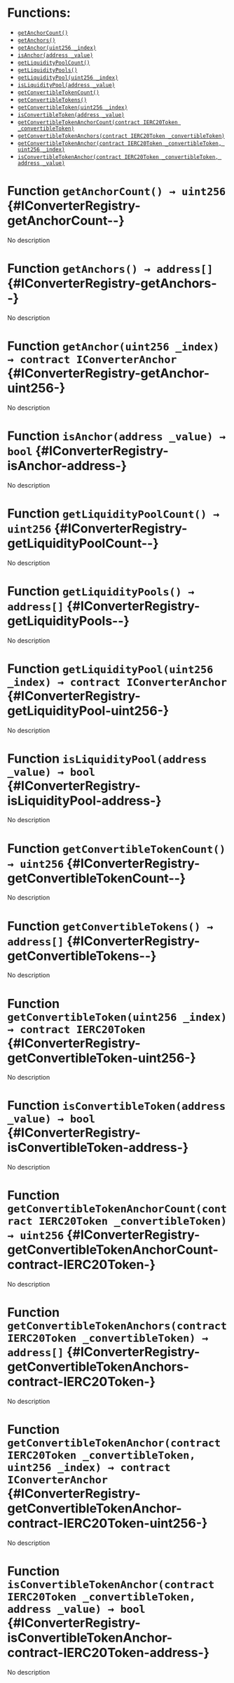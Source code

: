 

# Functions:
- [`getAnchorCount()`](#IConverterRegistry-getAnchorCount--)
- [`getAnchors()`](#IConverterRegistry-getAnchors--)
- [`getAnchor(uint256 _index)`](#IConverterRegistry-getAnchor-uint256-)
- [`isAnchor(address _value)`](#IConverterRegistry-isAnchor-address-)
- [`getLiquidityPoolCount()`](#IConverterRegistry-getLiquidityPoolCount--)
- [`getLiquidityPools()`](#IConverterRegistry-getLiquidityPools--)
- [`getLiquidityPool(uint256 _index)`](#IConverterRegistry-getLiquidityPool-uint256-)
- [`isLiquidityPool(address _value)`](#IConverterRegistry-isLiquidityPool-address-)
- [`getConvertibleTokenCount()`](#IConverterRegistry-getConvertibleTokenCount--)
- [`getConvertibleTokens()`](#IConverterRegistry-getConvertibleTokens--)
- [`getConvertibleToken(uint256 _index)`](#IConverterRegistry-getConvertibleToken-uint256-)
- [`isConvertibleToken(address _value)`](#IConverterRegistry-isConvertibleToken-address-)
- [`getConvertibleTokenAnchorCount(contract IERC20Token _convertibleToken)`](#IConverterRegistry-getConvertibleTokenAnchorCount-contract-IERC20Token-)
- [`getConvertibleTokenAnchors(contract IERC20Token _convertibleToken)`](#IConverterRegistry-getConvertibleTokenAnchors-contract-IERC20Token-)
- [`getConvertibleTokenAnchor(contract IERC20Token _convertibleToken, uint256 _index)`](#IConverterRegistry-getConvertibleTokenAnchor-contract-IERC20Token-uint256-)
- [`isConvertibleTokenAnchor(contract IERC20Token _convertibleToken, address _value)`](#IConverterRegistry-isConvertibleTokenAnchor-contract-IERC20Token-address-)


# Function `getAnchorCount() → uint256` {#IConverterRegistry-getAnchorCount--}
No description
# Function `getAnchors() → address[]` {#IConverterRegistry-getAnchors--}
No description
# Function `getAnchor(uint256 _index) → contract IConverterAnchor` {#IConverterRegistry-getAnchor-uint256-}
No description
# Function `isAnchor(address _value) → bool` {#IConverterRegistry-isAnchor-address-}
No description
# Function `getLiquidityPoolCount() → uint256` {#IConverterRegistry-getLiquidityPoolCount--}
No description
# Function `getLiquidityPools() → address[]` {#IConverterRegistry-getLiquidityPools--}
No description
# Function `getLiquidityPool(uint256 _index) → contract IConverterAnchor` {#IConverterRegistry-getLiquidityPool-uint256-}
No description
# Function `isLiquidityPool(address _value) → bool` {#IConverterRegistry-isLiquidityPool-address-}
No description
# Function `getConvertibleTokenCount() → uint256` {#IConverterRegistry-getConvertibleTokenCount--}
No description
# Function `getConvertibleTokens() → address[]` {#IConverterRegistry-getConvertibleTokens--}
No description
# Function `getConvertibleToken(uint256 _index) → contract IERC20Token` {#IConverterRegistry-getConvertibleToken-uint256-}
No description
# Function `isConvertibleToken(address _value) → bool` {#IConverterRegistry-isConvertibleToken-address-}
No description
# Function `getConvertibleTokenAnchorCount(contract IERC20Token _convertibleToken) → uint256` {#IConverterRegistry-getConvertibleTokenAnchorCount-contract-IERC20Token-}
No description
# Function `getConvertibleTokenAnchors(contract IERC20Token _convertibleToken) → address[]` {#IConverterRegistry-getConvertibleTokenAnchors-contract-IERC20Token-}
No description
# Function `getConvertibleTokenAnchor(contract IERC20Token _convertibleToken, uint256 _index) → contract IConverterAnchor` {#IConverterRegistry-getConvertibleTokenAnchor-contract-IERC20Token-uint256-}
No description
# Function `isConvertibleTokenAnchor(contract IERC20Token _convertibleToken, address _value) → bool` {#IConverterRegistry-isConvertibleTokenAnchor-contract-IERC20Token-address-}
No description

